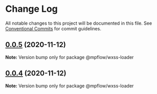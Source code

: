 # Change Log

All notable changes to this project will be documented in this file.
See [Conventional Commits](https://conventionalcommits.org) for commit guidelines.

## [0.0.5](https://github.com/wechat-miniprogram/mpflow/compare/@mpflow/wxss-loader@0.0.3...@mpflow/wxss-loader@0.0.5) (2020-11-12)

**Note:** Version bump only for package @mpflow/wxss-loader

## [0.0.4](https://github.com/wechat-miniprogram/mpflow/compare/@mpflow/wxss-loader@0.0.3...@mpflow/wxss-loader@0.0.4) (2020-11-12)

**Note:** Version bump only for package @mpflow/wxss-loader

